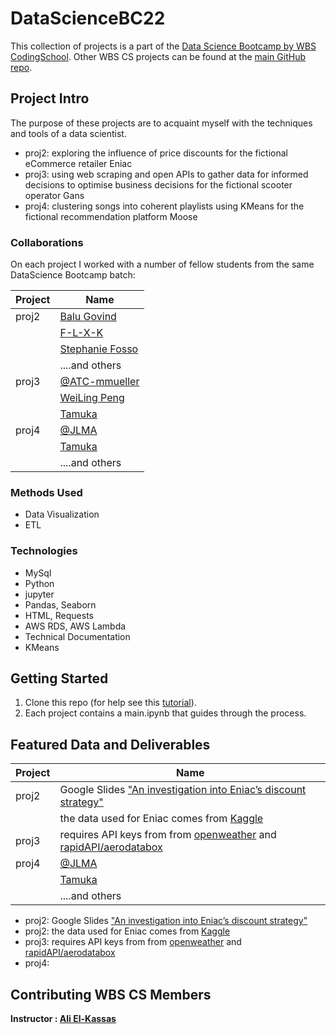 # DataScienceBC22
This collection of projects is a part of the [Data Science Bootcamp by WBS CodingSchool](https://www.wbscodingschool.com/data-science-bootcamp/).  Other WBS CS projects can be found at the [main GitHub repo](https://github.com/WBSCodingSchool).

## Project Intro
The purpose of these projects are to acquaint myself with the techniques and tools of a data scientist. 
* proj2: exploring the influence of price discounts for the fictional eCommerce retailer Eniac 
* proj3: using web scraping and open APIs to gather data for informed decisions to optimise business decisions for the fictional scooter operator Gans 
* proj4: clustering songs into coherent playlists using KMeans for the fictional recommendation platform Moose

### Collaborations
On each project I worked with a number of fellow students from the same DataScience Bootcamp batch:

|Project  |Name     |
|---------|---------|
|proj2  |[Balu Govind](https://github.com/BaluGovind) |
|       |[F-L-X-K](https://github.com/F-L-X-K)|
|       |[Stephanie Fosso](https://github.com/FossoStephanie) |
|       | ....and others  |
|proj3  |[@ATC-mmueller](https://github.com/ATC-mmueller)|
|       |[WeiLing Peng](https://github.com/Weilingp) |
|       |[Tamuka](https://github.com/TamuNongera02)|
|proj4  |[@JLMA](https://github.com/JLMA-Pro-Trading)|
|       |[Tamuka](https://github.com/TamuNongera02)|
|       | ....and others  |

### Methods Used
[//]: # (Inferential Statistics)
[//]: # (* Machine Learning)
[//]: # (* Predictive Modeling)
* Data Visualization
* ETL


### Technologies
* MySql
* Python
* jupyter
* Pandas, Seaborn
* HTML, Requests
* AWS RDS, AWS Lambda
* Technical Documentation
* KMeans

[//]: # (## Project Description)
[//]: # (Provide more detailed overview of the project.  Talk a bit about your data sources and what questions and hypothesis you are)
[//]: # (exploring. What specific data analysis/visualization and modelling work are you using to solve the problem? What blockers and)
[//]: # (challenges are you facing?  Feel free to number or bullet point things here)

## Getting Started

1. Clone this repo (for help see this [tutorial](https://help.github.com/articles/cloning-a-repository/)).
2. Each project contains a main.ipynb that guides through the process.

## Featured Data and Deliverables

|Project  |Name     |
|---------|---------|
|proj2  |Google Slides ["An investigation into Eniac’s discount strategy"](https://docs.google.com/presentation/d/1h76Fz6eDDT8DPktf8YEF953KTxp-ny33GF0PS2D31e4/edit#slide=id.p) |
|       |the data used for Eniac comes from [Kaggle](https://www.kaggle.com/datasets/olistbr/brazilian-ecommerce)|
|proj3  |requires API keys from from [openweather](https://openweathermap.org/) and [rapidAPI/aerodatabox](https://rapidapi.com/aedbx-aedbx/api/aerodatabox)|
|proj4  |[@JLMA](https://github.com/JLMA-Pro-Trading)|
|       |[Tamuka](https://github.com/TamuNongera02)|
|       | ....and others  |

* proj2: Google Slides ["An investigation into Eniac’s discount strategy"](https://docs.google.com/presentation/d/1h76Fz6eDDT8DPktf8YEF953KTxp-ny33GF0PS2D31e4/edit#slide=id.p)
* proj2: the data used for Eniac comes from [Kaggle](https://www.kaggle.com/datasets/olistbr/brazilian-ecommerce)
* proj3: requires API keys from from [openweather](https://openweathermap.org/) and [rapidAPI/aerodatabox](https://rapidapi.com/aedbx-aedbx/api/aerodatabox)
* proj4: 

## Contributing WBS CS Members

**Instructor : [Ali El-Kassas](https://github.com/alielkassas)**
